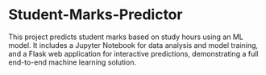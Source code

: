 # Student-Marks-Predictor
This project predicts student marks based on study hours using an ML model. It includes a Jupyter Notebook for data analysis and model training, and a Flask web application for interactive predictions, demonstrating a full end-to-end machine learning solution.
